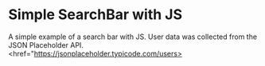 # Simple SearchBar with JS
A simple example of a search bar with JS.
User data was collected from the JSON Placeholder API.
<href="https://jsonplaceholder.typicode.com/users>